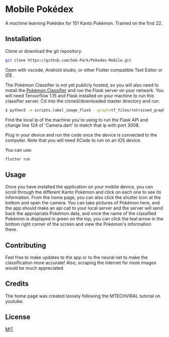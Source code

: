 # Mobile Pokédex

A machine learning Pokédex for 151 Kanto Pokémon. Trained on the first 22.

## Installation

Clone or download the git repository.

```bash
git clone https://github.com/Seb-Park/Pokedex-Mobile.git
```

Open with vscode, Android studio, or other Flutter compatible Text Editor or IDE. 

The Pokémon Classifier is not yet publicly hosted, so you will also need to install the [Pokémon Classifier](https://github.com/Seb-Park/Pokemon-Classifier-Net) and run the Flask server on your network. You will need Tensorflow 1.15 and Flask installed on your machine to run this classifier server. Cd into the cloned/downloaded master directory and run:
```bash
$ python3 -m scripts.label_image_flask --graph=tf_files/retrained_graph.pb
```

Find the local ip of the machine you're using to run the Flask API and change line 124 of 'Camera.dart' to match that ip with port 3008.

Plug in your device and run the code once the device is connected to the computer. Note that you will need XCode to run on an iOS device.

You can use:
```bash
flutter run
```

## Usage
Once you have installed the application on your mobile device, you can scroll through the different Kanto Pokémon and click on each one to see its information. From the home page, you can also click the shutter icon at the bottom and open the camera. You can take pictures of Pokémon here, and the app should make an api call to your local server and the server will send back the appropriate Pokémon data, and once the name of the classified Pokémon is displayed in green on the top, you can click the teal arrow in the bottom right corner of the screen and view the Pokémon's information there.

## Contributing
Feel free to make updates to the app or to the neural net to make the classification more accurate! Also, scraping the internet for more images would be much appreciated.

## Credits
The home page was created loosely following the MTECHVIRAL tutorial on youtube. 

## License
[MIT](https://choosealicense.com/licenses/mit/)
